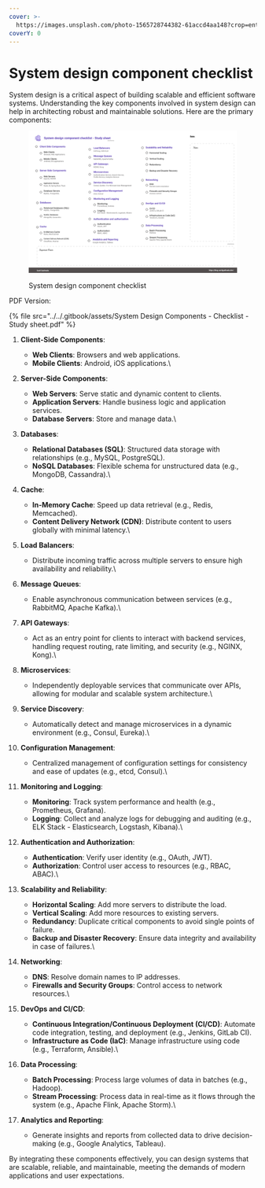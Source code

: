```yaml
---
cover: >-
  https://images.unsplash.com/photo-1565728744382-61accd4aa148?crop=entropy&cs=srgb&fm=jpg&ixid=M3wxOTcwMjR8MHwxfHNlYXJjaHw0fHxpbnRlcnZpZXd8ZW58MHx8fHwxNzIwOTg0MDQxfDA&ixlib=rb-4.0.3&q=85
coverY: 0
---
```


# System design component checklist

System design is a critical aspect of building scalable and efficient software systems. Understanding the key components involved in system design can help in architecting robust and maintainable solutions. Here are the primary components:

<figure><img src="../../.gitbook/assets/System Design Components.png" alt=""><figcaption><p>System design component checklist</p></figcaption></figure>

PDF Version:&#x20;

{% file src="../../.gitbook/assets/System Design Components - Checklist - Study sheet.pdf" %}

1. **Client-Side Components**:
   * **Web Clients**: Browsers and web applications.
   * **Mobile Clients**: Android, iOS applications.\

2. **Server-Side Components**:
   * **Web Servers**: Serve static and dynamic content to clients.
   * **Application Servers**: Handle business logic and application services.
   * **Database Servers**: Store and manage data.\

3. **Databases**:
   * **Relational Databases (SQL)**: Structured data storage with relationships (e.g., MySQL, PostgreSQL).
   * **NoSQL Databases**: Flexible schema for unstructured data (e.g., MongoDB, Cassandra).\

4. **Cache**:
   * **In-Memory Cache**: Speed up data retrieval (e.g., Redis, Memcached).
   * **Content Delivery Network (CDN)**: Distribute content to users globally with minimal latency.\

5. **Load Balancers**:
   * Distribute incoming traffic across multiple servers to ensure high availability and reliability.\

6. **Message Queues**:
   * Enable asynchronous communication between services (e.g., RabbitMQ, Apache Kafka).\

7. **API Gateways**:
   * Act as an entry point for clients to interact with backend services, handling request routing, rate limiting, and security (e.g., NGINX, Kong).\

8. **Microservices**:
   * Independently deployable services that communicate over APIs, allowing for modular and scalable system architecture.\

9. **Service Discovery**:
   * Automatically detect and manage microservices in a dynamic environment (e.g., Consul, Eureka).\

10. **Configuration Management**:
    * Centralized management of configuration settings for consistency and ease of updates (e.g., etcd, Consul).\

11. **Monitoring and Logging**:
    * **Monitoring**: Track system performance and health (e.g., Prometheus, Grafana).
    * **Logging**: Collect and analyze logs for debugging and auditing (e.g., ELK Stack - Elasticsearch, Logstash, Kibana).\

12. **Authentication and Authorization**:
    * **Authentication**: Verify user identity (e.g., OAuth, JWT).
    * **Authorization**: Control user access to resources (e.g., RBAC, ABAC).\

13. **Scalability and Reliability**:
    * **Horizontal Scaling**: Add more servers to distribute the load.
    * **Vertical Scaling**: Add more resources to existing servers.
    * **Redundancy**: Duplicate critical components to avoid single points of failure.
    * **Backup and Disaster Recovery**: Ensure data integrity and availability in case of failures.\

14. **Networking**:
    * **DNS**: Resolve domain names to IP addresses.
    * **Firewalls and Security Groups**: Control access to network resources.\

15. **DevOps and CI/CD**:
    * **Continuous Integration/Continuous Deployment (CI/CD)**: Automate code integration, testing, and deployment (e.g., Jenkins, GitLab CI).
    * **Infrastructure as Code (IaC)**: Manage infrastructure using code (e.g., Terraform, Ansible).\

16. **Data Processing**:
    * **Batch Processing**: Process large volumes of data in batches (e.g., Hadoop).
    * **Stream Processing**: Process data in real-time as it flows through the system (e.g., Apache Flink, Apache Storm).\

17. **Analytics and Reporting**:
    * Generate insights and reports from collected data to drive decision-making (e.g., Google Analytics, Tableau).

By integrating these components effectively, you can design systems that are scalable, reliable, and maintainable, meeting the demands of modern applications and user expectations.
